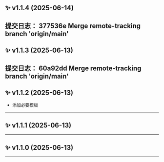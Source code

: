 ## ✨ v1.1.4 (2025-06-14)

提交日志：
377536e Merge remote-tracking branch 'origin/main'
---

## ✨ v1.1.3 (2025-06-13)

提交日志：
60a92dd Merge remote-tracking branch 'origin/main'
---

## ✨ v1.1.2 (2025-06-13)

* 添加必要模板
---

## ✨ v1.1.1 (2025-06-13)


---

## ✨ v1.1.0 (2025-06-13)


---


